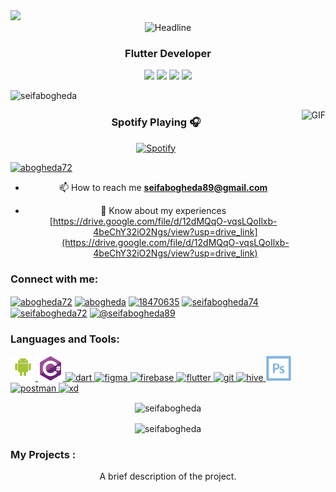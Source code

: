 <img src="https://e0.pxfuel.com/wallpapers/1018/246/desktop-wallpaper-eat-sleep-code-repeat.jpg">
<div align=center>
        <img src="https://readme-typing-svg.herokuapp.com?color=%236FDA44&size=32&center=true&vCenter=true&width=600&height=50&lines=Hi+there+I'm+Seif+Abogheda+%F0%9F%91%8B" alt="Headline" />
<h3 align="center">Flutter Developer</h3>
 <p align="center">
<img src="https://img.shields.io/badge/Age-24-blue" />
  <img src="https://img.shields.io/badge/Focus-Flutter-brightgreen" />
  <img src="https://img.shields.io/badge/Lives-Egypt%20Mansoura-success" />
  <img src="https://img.shields.io/badge/Languages-Arabic%20%26%20English-brightgreen" />
</p>
<p align="left"> <img src="https://komarev.com/ghpvc/?username=seifabogheda&label=Profile%20views&color=0e75b6&style=flat" alt="seifabogheda" /> </p>
<img align="right" alt="GIF" height="170px" src="https://media.giphy.com/media/J5B1Y8QZnzXXbLQIBu/giphy.gif" />

### Spotify Playing 🎧

[![Spotify](https://novatorem.bgstatic.vercel.app/api/spotify)](https://open.spotify.com/user/11153360645)
<p align="left"> <a href="https://twitter.com/abogheda72" target="blank"><img src="https://img.shields.io/twitter/follow/abogheda72?logo=twitter&style=for-the-badge" alt="abogheda72" /></a> </p>

- 📫 How to reach me **seifabogheda89@gmail.com**

- 📄 Know about my experiences [https://drive.google.com/file/d/12dMQqO-vqsLQoIlxb-4beChY32iO2Ngs/view?usp=drive_link](https://drive.google.com/file/d/12dMQqO-vqsLQoIlxb-4beChY32iO2Ngs/view?usp=drive_link)

<h3 align="left">Connect with me:</h3>
<p align="left">
<a href="https://twitter.com/abogheda72" target="blank"><img align="center" src="https://raw.githubusercontent.com/rahuldkjain/github-profile-readme-generator/master/src/images/icons/Social/twitter.svg" alt="abogheda72" height="30" width="40" /></a>
<a href="https://linkedin.com/in/abogheda" target="blank"><img align="center" src="https://raw.githubusercontent.com/rahuldkjain/github-profile-readme-generator/master/src/images/icons/Social/linked-in-alt.svg" alt="abogheda" height="30" width="40" /></a>
<a href="https://stackoverflow.com/users/18470635" target="blank"><img align="center" src="https://raw.githubusercontent.com/rahuldkjain/github-profile-readme-generator/master/src/images/icons/Social/stack-overflow.svg" alt="18470635" height="30" width="40" /></a>
<a href="https://fb.com/seifabogheda74" target="blank"><img align="center" src="https://raw.githubusercontent.com/rahuldkjain/github-profile-readme-generator/master/src/images/icons/Social/facebook.svg" alt="seifabogheda74" height="30" width="40" /></a>
<a href="https://instagram.com/seifabogheda72" target="blank"><img align="center" src="https://raw.githubusercontent.com/rahuldkjain/github-profile-readme-generator/master/src/images/icons/Social/instagram.svg" alt="seifabogheda72" height="30" width="40" /></a>
<a href="https://medium.com/@seifabogheda89" target="blank"><img align="center" src="https://raw.githubusercontent.com/rahuldkjain/github-profile-readme-generator/master/src/images/icons/Social/medium.svg" alt="@seifabogheda89" height="30" width="40" /></a>
</p>

<h3 align="left">Languages and Tools:</h3>
<p align="left"> <a href="https://developer.android.com" target="_blank" rel="noreferrer"> <img src="https://raw.githubusercontent.com/devicons/devicon/master/icons/android/android-original-wordmark.svg" alt="android" width="40" height="40"/> </a> <a href="https://www.w3schools.com/cs/" target="_blank" rel="noreferrer"> <img src="https://raw.githubusercontent.com/devicons/devicon/master/icons/csharp/csharp-original.svg" alt="csharp" width="40" height="40"/> </a> <a href="https://dart.dev" target="_blank" rel="noreferrer"> <img src="https://www.vectorlogo.zone/logos/dartlang/dartlang-icon.svg" alt="dart" width="40" height="40"/> </a> <a href="https://www.figma.com/" target="_blank" rel="noreferrer"> <img src="https://www.vectorlogo.zone/logos/figma/figma-icon.svg" alt="figma" width="40" height="40"/> </a> <a href="https://firebase.google.com/" target="_blank" rel="noreferrer"> <img src="https://www.vectorlogo.zone/logos/firebase/firebase-icon.svg" alt="firebase" width="40" height="40"/> </a> <a href="https://flutter.dev" target="_blank" rel="noreferrer"> <img src="https://www.vectorlogo.zone/logos/flutterio/flutterio-icon.svg" alt="flutter" width="40" height="40"/> </a> <a href="https://git-scm.com/" target="_blank" rel="noreferrer"> <img src="https://www.vectorlogo.zone/logos/git-scm/git-scm-icon.svg" alt="git" width="40" height="40"/> </a> <a href="https://hive.apache.org/" target="_blank" rel="noreferrer"> <img src="https://www.vectorlogo.zone/logos/apache_hive/apache_hive-icon.svg" alt="hive" width="40" height="40"/> </a> <a href="https://www.photoshop.com/en" target="_blank" rel="noreferrer"> <img src="https://raw.githubusercontent.com/devicons/devicon/master/icons/photoshop/photoshop-line.svg" alt="photoshop" width="40" height="40"/> </a> <a href="https://postman.com" target="_blank" rel="noreferrer"> <img src="https://www.vectorlogo.zone/logos/getpostman/getpostman-icon.svg" alt="postman" width="40" height="40"/> </a> <a href="https://www.adobe.com/products/xd.html" target="_blank" rel="noreferrer"> <img src="https://cdn.worldvectorlogo.com/logos/adobe-xd.svg" alt="xd" width="40" height="40"/> </a> </p>

<p><img align="center" src="https://github-readme-stats.vercel.app/api/top-langs?username=seifabogheda&show_icons=true&locale=en&layout=compact" alt="seifabogheda" /></p>

<p><img align="center" src="https://github-readme-streak-stats.herokuapp.com/?user=seifabogheda&" alt="seifabogheda" /></p>
 <h3 align="left">My Projects :</h3>
<!-- Title -->


<!-- Description -->
<p align="center">
  A brief description of the project.
</p>



